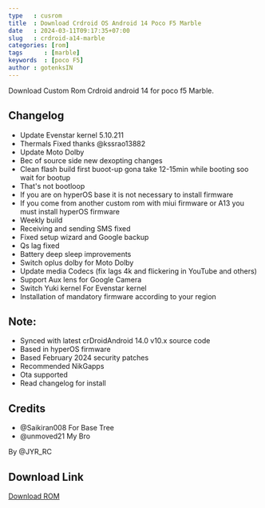 ```yaml
---
type   : cusrom
title  : Download Crdroid OS Android 14 Poco F5 Marble
date   : 2024-03-11T09:17:35+07:00
slug   : crdroid-a14-marble
categories: [rom]
tags      : [marble]
keywords  : [poco F5]
author : gotenksIN
---
```


Download Custom Rom Crdroid android 14  for poco f5 Marble.

## Changelog
- Update Evenstar kernel 5.10.211 
- Thermals Fixed thanks @kssrao13882
- Update Moto Dolby
- Bec of source side new dexopting changes 
- Clean flash build  first buoot-up gona take 12-15min while booting soo wait for bootup 
- That's not bootloop
- If you are on hyperOS base it is not necessary to install firmware
- If you come from another custom rom with miui firmware or A13 you must install hyperOS firmware
- Weekly build
- Receiving and sending SMS fixed
- Fixed setup wizard and Google backup
- Qs lag fixed 
- Battery deep sleep improvements 
- Switch oplus dolby for Moto Dolby
- Update media Codecs (fix lags 4k and flickering in YouTube and others) 
- Support Aux lens for Google Camera 
- Switch Yuki kernel For Evenstar kernel 
- Installation of mandatory firmware according to your region


## Note:
- Synced with latest crDroidAndroid 14.0 v10.x source code
- Based in hyperOS firmware 
- Based February 2024 security patches
- Recommended NikGapps
- Ota supported 
- Read changelog for install

## Credits
- @Saikiran008 For Base Tree
- @unmoved21 My Bro

By @JYR_RC

## Download Link
[Download ROM](https://sourceforge.net/projects/crdroid/files/marble/10.x/crDroidAndroid-14.0-20240309-marble-v10.2.zip/download)

